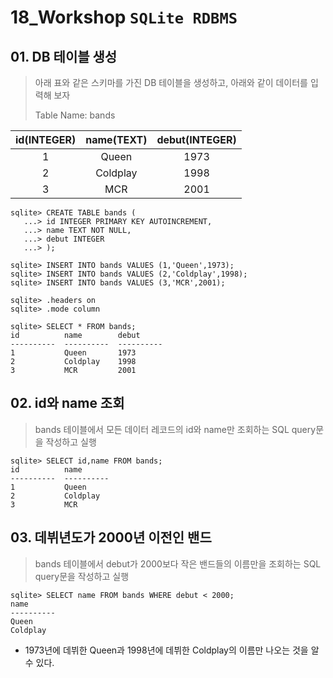 # 18_Workshop	`SQLite RDBMS`

## 01. DB 테이블 생성

> 아래 표와 같은 스키마를 가진 DB 테이블을 생성하고, 아래와 같이 데이터를 입력해 보자
>
> Table Name: bands

| id(INTEGER) | name(TEXT) | debut(INTEGER) |
| :---------: | :--------: | :------------: |
|      1      |   Queen    |      1973      |
|      2      |  Coldplay  |      1998      |
|      3      |    MCR     |      2001      |

```sqlite
sqlite> CREATE TABLE bands (
   ...> id INTEGER PRIMARY KEY AUTOINCREMENT,
   ...> name TEXT NOT NULL,
   ...> debut INTEGER
   ...> );

sqlite> INSERT INTO bands VALUES (1,'Queen',1973);
sqlite> INSERT INTO bands VALUES (2,'Coldplay',1998);
sqlite> INSERT INTO bands VALUES (3,'MCR',2001);

sqlite> .headers on
sqlite> .mode column

sqlite> SELECT * FROM bands;
id          name        debut
----------  ----------  ----------
1           Queen       1973
2           Coldplay    1998
3           MCR         2001

```



## 02. id와 name 조회

> bands 테이블에서 모든 데이터 레코드의 id와 name만 조회하는 SQL query문을 작성하고 실행

```sqlite
sqlite> SELECT id,name FROM bands;
id          name
----------  ----------
1           Queen
2           Coldplay
3           MCR
```



## 03. 데뷔년도가 2000년 이전인 밴드

> bands 테이블에서 debut가 2000보다 작은 밴드들의 이름만을 조회하는 SQL query문을 작성하고 실행

```sqlite
sqlite> SELECT name FROM bands WHERE debut < 2000;
name
----------
Queen
Coldplay
```

- 1973년에 데뷔한 Queen과 1998년에 데뷔한 Coldplay의 이름만 나오는 것을 알 수 있다.
